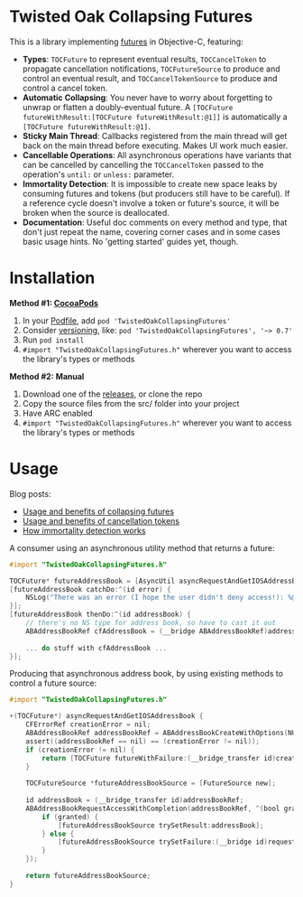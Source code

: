 Twisted Oak Collapsing Futures
==============================

This is a library implementing [futures](https://en.wikipedia.org/wiki/Future_%28programming%29) in Objective-C, featuring:

- **Types**: `TOCFuture` to represent eventual results, `TOCCancelToken` to propagate cancellation notifications, `TOCFutureSource` to produce and control an eventual result, and `TOCCancelTokenSource` to produce and control a cancel token.
- **Automatic Collapsing**: You never have to worry about forgetting to unwrap or flatten a doubly-eventual future. A `[TOCFuture futureWithResult:[TOCFuture futureWithResult:@1]]` is automatically a `[TOCFuture futureWithResult:@1]`.
- **Sticky Main Thread**: Callbacks registered from the main thread will get back on the main thread before executing.  Makes UI work much easier.
- **Cancellable Operations**: All asynchronous operations have variants that can be cancelled by cancelling the `TOCCancelToken` passed to the operation's `until:` or `unless:` parameter.
- **Immortality Detection**: It is impossible to create new space leaks by consuming futures and tokens (but producers still have to be careful). If a reference cycle doesn't involve a token or future's source, it will be broken when the source is deallocated.
- **Documentation**: Useful doc comments on every method and type, that don't just repeat the name, covering corner cases and in some cases basic usage hints. No 'getting started' guides yet, though.

Installation
============

**Method #1: [CocoaPods](http://cocoapods.org/)**

1. In your [Podfile](http://docs.cocoapods.org/podfile.html), add `pod 'TwistedOakCollapsingFutures'`
2. Consider [versioning](http://docs.cocoapods.org/guides/dependency_versioning.html), like: `pod 'TwistedOakCollapsingFutures', '~> 0.7'`
3. Run `pod install`
4. `#import "TwistedOakCollapsingFutures.h"` wherever you want to access the library's types or methods



**Method #2: Manual**

1. Download one of the [releases](https://github.com/Strilanc/ObjC-CollapsingFutures/releases), or clone the repo
2. Copy the source files from the src/ folder into your project
3. Have ARC enabled
4. `#import "TwistedOakCollapsingFutures.h"` wherever you want to access the library's types or methods


Usage
=====

Blog posts:

- [Usage and benefits of collapsing futures](http://twistedoakstudios.com/blog/Post7149_collapsing-futures-in-objective-c)
- [Usage and benefits of cancellation tokens](http://twistedoakstudios.com/blog/Post7391_cancellation-tokens-and-collapsing-futures-for-objective-c)
- [How immortality detection works](http://twistedoakstudios.com/blog/Post7525_using-immortality-to-kill-accidental-callback-cycles)

A consumer using an asynchronous utility method that returns a future:

```objective-c
#import "TwistedOakCollapsingFutures.h"

TOCFuture* futureAddressBook = [AsyncUtil asyncRequestAndGetIOSAddressBook];
[futureAddressBook catchDo:^(id error) {
    NSLog("There was an error (I hope the user didn't deny access!): %@", error);
}];
[futureAddressBook thenDo:^(id addressBook) {
    // there's no NS type for address book, so have to cast it out
    ABAddressBookRef cfAddressBook = (__bridge ABAddressBookRef)addressBook;
        
    ... do stuff with cfAddressBook ...
}];
```

Producing that asynchronous address book, by using existing methods to control a future source:

```objective-c
#import "TwistedOakCollapsingFutures.h"

+(TOCFuture*) asyncRequestAndGetIOSAddressBook {
    CFErrorRef creationError = nil;
    ABAddressBookRef addressBookRef = ABAddressBookCreateWithOptions(NULL, &creationError);
    assert((addressBookRef == nil) == (creationError != nil));
    if (creationError != nil) {
        return [TOCFuture futureWithFailure:(__bridge_transfer id)creationError];
    }
    
    TOCFutureSource *futureAddressBookSource = [FutureSource new];
        
    id addressBook = (__bridge_transfer id)addressBookRef;
    ABAddressBookRequestAccessWithCompletion(addressBookRef, ^(bool granted, CFErrorRef requestAccessError) {
        if (granted) {
            [futureAddressBookSource trySetResult:addressBook];
        } else {
            [futureAddressBookSource trySetFailure:(__bridge id)requestAccessError];
        }
    });
            
    return futureAddressBookSource;
}
```
